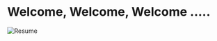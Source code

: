 # Welcome, Welcome, Welcome .....

![Resume](https://raw.githubusercontent.com/subh3ndu/Resume/main/main.png)

